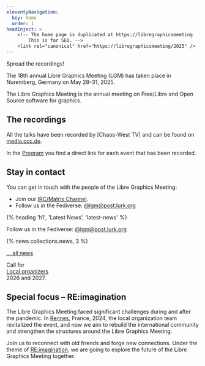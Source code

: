```yaml
---
eleventyNavigation:
  key: Home
  order: 1
headInject: >
    <!-- The home page is duplicated at https://libregraphicsmeeting
        This is for SEO. -->
    <link rel="canonical" href="https://libregraphicsmeeting/2025" />
---
```


<div class="call_for_action">
Spread the recordings!
</div>

The 18th annual Libre Graphics Meeting (LGM) has taken place in Nuremberg, Germany on May 28–31, 2025.

The Libre Graphics Meeting  is the annual meeting on Free/Libre and
Open Source software for graphics.

## The recordings

All the talks have been recorded by [Chaos-West TV] and can be found on [media.ccc.de](https://media.ccc.de/b/events/lgm/2025).

In the [Program]({{rootPath}}/program) you find a direct link for each event that has been recorded.

## Stay in contact

You can get in touch with the people of the Libre Graphics Meeting:

- Join our [IRC/Matrix Channel]({{rootPath}}/contact/#chat--matrix-and-irc).
- Follow us in the Fediverse: [@lgm@post.lurk.org](https://post.lurk.org/@lgm)

<article>
{% heading 'h1', 'Latest News', 'latest-news' %}

Follow us in the Fediverse: [@lgm@post.lurk.org](https://post.lurk.org/@lgm)

{% news collections.news, 3 %}

[… all news]({{rootPath}}/news)
</article>

<div class="call_for_action">
Call for<br />
<a href="{{rootPath}}/news/2025-05-08_0001-call-for-local-organizers-2026-2027">Local organizers</a><br />
2026 and 2027.
</div>

## Special focus – RE:imagination

The Libre Graphics Meeting faced significant challenges during and after
the pandemic. In [Rennes](/2024), France, 2024, the local organization team revitalized
the event, and now we aim to rebuild the international community and
strengthen the structures around the Libre Graphics Meeting.

Join us to reconnect with old friends and forge new connections. Under the
theme of [RE:imagination]({{rootPath}}/program/label-re-imagination/),
we are going to explore the future of the Libre Graphics Meeting together.
